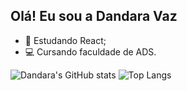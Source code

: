 ## Olá! Eu sou a Dandara Vaz

- 🌱 Estudando React;
- 💻 Cursando faculdade de ADS.

![Dandara's GitHub stats](https://github-readme-stats.vercel.app/api?username=DandaraVaz&theme=ambient_gradient&show_icons=true)
![Top Langs](https://github-readme-stats.vercel.app/api/top-langs/?username=DandaraVaz&layout=compact&langs_count=16&theme=ambient_gradient)
